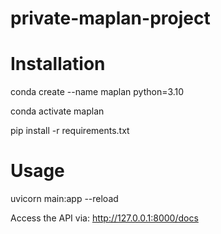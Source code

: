 # private-maplan-project

# Installation

conda create --name maplan python=3.10

conda activate maplan

pip install -r requirements.txt

# Usage

uvicorn main:app --reload

Access the API via: http://127.0.0.1:8000/docs

